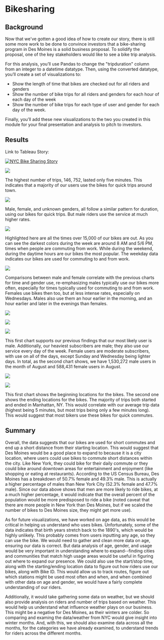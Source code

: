 # Bikesharing
## Background

Now that we've gotten a good idea of how to create our story, there is still some more work to be done to convince investors that a bike-sharing program in Des Moines is a solid business proposal. To solidify the proposal, one of the key stakeholders would like to see a bike trip analysis.

For this analysis, you’ll use Pandas to change the "tripduration" column from an integer to a datetime datatype. Then, using the converted datatype, you’ll create a set of visualizations to:

- Show the length of time that bikes are checked out for all riders and genders
- Show the number of bike trips for all riders and genders for each hour of each day of the week
- Show the number of bike trips for each type of user and gender for each day of the week.

Finally, you’ll add these new visualizations to the two you created in this module for your final presentation and analysis to pitch to investors.

## Results
Link to Tableau Story: <div class='tableauPlaceholder' id='viz1640545897869' style='position: relative'><noscript><a href='#'><img alt='NYC Bike Sharing Story ' src='P5&#47;P53M7X9XS&#47;1_rss.png' style='border: none' /></a></noscript><object class='tableauViz'  style='display:none;'><param name='host_url' value='https%3A%2F%2Fpublic.tableau.com%2F' /> <param name='embed_code_version' value='3' /> <param name='path' value='shared&#47;P53M7X9XS' /> <param name='toolbar' value='yes' /><param name='static_image' value='P5&#47;P53M7X9XS&#47;1.png' /> <param name='animate_transition' value='yes' /><param name='display_static_image' value='yes' /><param name='display_spinner' value='yes' /><param name='display_overlay' value='yes' /><param name='display_count' value='yes' /><param name='language' value='en-US' /></object></div>                <script type='text/javascript'>                    var divElement = document.getElementById('viz1640545897869');                    var vizElement = divElement.getElementsByTagName('object')[0];                    vizElement.style.width='1016px';vizElement.style.height='991px';                    var scriptElement = document.createElement('script');                    scriptElement.src = 'https://public.tableau.com/javascripts/api/viz_v1.js';                    vizElement.parentNode.insertBefore(scriptElement, vizElement);                </script>

![](https://github.com/labinskin/bikesharing/blob/main/Resources/Check%20Times%20for%20Users.png)

The highest number of trips, 146, 752, lasted only five minutes. This indicates that a majority of our users use the bikes for quick trips around town.

![](https://github.com/labinskin/bikesharing/blob/main/Resources/Checkout%20Times%20by%20Gender.png)

Male, female, and unknown genders, all follow a similar pattern for duration, using our bikes for quick trips. But male riders use the service at much higher rates.

![](https://github.com/labinskin/bikesharing/blob/main/Resources/Trips%20by%20Weekday%20for%20Each%20Hour.png)

Highlighted here are all the times over 15,000 of our bikes are out. As you can see the darkest colors during the week are around 8 AM and 5/6 PM, times when people are commuting from work. While during the weekend, during the daytime hours are our bikes the most popular. The weekday data indicates our bikes are used for commuting to and from work.

![](https://github.com/labinskin/bikesharing/blob/main/Resources/Trips%20by%20Gender.png)

Comparisons between male and female correlate with the previous charts for time and gender use, re-emphasizing males typically use our bikes more often, especially for times typically used for commuting to and from work. Females use bikes then too, but at less intense rates, especially on Wednesdays. Males also use them an hour earlier in the morning, and an hour earlier and later in the evenings than females.

![](https://github.com/labinskin/bikesharing/blob/main/Resources/Trips%20by%20Gender%20by%20Weekday.png)

![](https://github.com/labinskin/bikesharing/blob/main/Resources/Number%20of%20Males.png)

![](https://github.com/labinskin/bikesharing/blob/main/Resources/Number%20of%20Females.png)

This first chart supports our previous findings that our most likely user is male. Additionally, our heaviest subscribers are male; they also use our service every day of the week. Female users are moderate subscribers, with use on all of the days, except Sunday and Wednesday being lighter days. In total, as the second chart shows, we have 1,530,272 male users in the month of August and 588,431 female users in August.

![](https://github.com/labinskin/bikesharing/blob/main/Resources/Top%20Starting%20Locations.png)

![](https://github.com/labinskin/bikesharing/blob/main/Resources/Top%20Ending%20Locations.png)

This first chart shows the beginning locations for the bikes. The second one shows the ending locations for the bikes. The majority of trips both started and ended in Manhattan, NY. This would correlate with our average trip data (highest being 5 minutes, but most trips being only a few minutes long). This would suggest that most bikers use these bikes for quick commutes.
## Summary
Overall, the data suggests that our bikes are used for short commutes and end up a short distance from their starting location. This would suggest that Des Moines would be a good place to expand to because it is a city location, where users could use bikes to commute short distances within the city. Like New York, they could bike for their daily commute or they could bike around downtown areas for entertainment and enjoyment (like shopping or eating at restaurants). According to the US Census Bureau, Des Moines has a breakdown of 50.7% female and 49.3% male. This is actually a higher percentage of males than New York City (52.3% female and 47.7% male). Since our data above shows that men are more likely to ride bikes, at a much higher percentage, it would indicate that the overall percent of the population would be more predisposed to ride a bike (noted caveat that there are more people in New York than Des Moines, but if we scaled the number of bikes to Des Moines size, they might get more use).

As for future visualizations, we have worked on age data, as this would be critical in helping us understand who uses bikes. Unfortunately, some of the data indicates that birth years stretch back to the 1890's, which would be highly unlikely. This probably comes from users inputting any age, so they can use the bike. We would need to gather and clean more data on age, ensuring our data is correct. But data analysis of age, gender, and usage would be very important in understanding where to expand--finding cities and communities that match high usage areas would be useful in figuring out where to expand our presence. We could also use the start/stop time, along with the starting/ending location data to figure out how riders use our bikes, along with Bike ID. This would allow us to track routes, figure out which stations might be used most often and when, and when combined with other data on age and gender, we would have a fairly complete understanding of our riders.

Additionally, it would take gathering some data on weather, but we should also provide analysis on riders and number of trips based on weather. This would help us understand what influence weather plays on our business. This might be a negative for Des Moines, as their winters are colder. So comparing and examing the data/weather from NYC would give insight into winter months. And, with this, we should also examine data across all the months, for the categories we have already examined, to understand trends for riders across the different months.
